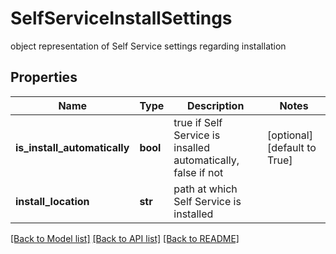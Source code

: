 # SelfServiceInstallSettings

object representation of Self Service settings regarding installation 
## Properties
Name | Type | Description | Notes
------------ | ------------- | ------------- | -------------
**is_install_automatically** | **bool** | true if Self Service is insalled automatically, false if not  | [optional] [default to True]
**install_location** | **str** | path at which Self Service is installed  | 

[[Back to Model list]](../README.md#documentation-for-models) [[Back to API list]](../README.md#documentation-for-api-endpoints) [[Back to README]](../README.md)


